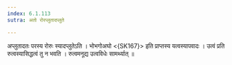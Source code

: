 ```yaml
---
index: 6.1.113
sutra: अतो रोरप्लुतादप्लुते

---
```

 अप्लुतादतः परस्य रोरुः स्यादप्लुतेऽति । भोभगोअघो <{SK167}> इति प्राप्तस्य यत्वस्यापवादः । उत्वं प्रति रुत्वस्यासिद्धत्वं तु न भवति । रुत्वमनूद्य उत्वविधेः सामर्थ्यात् ॥